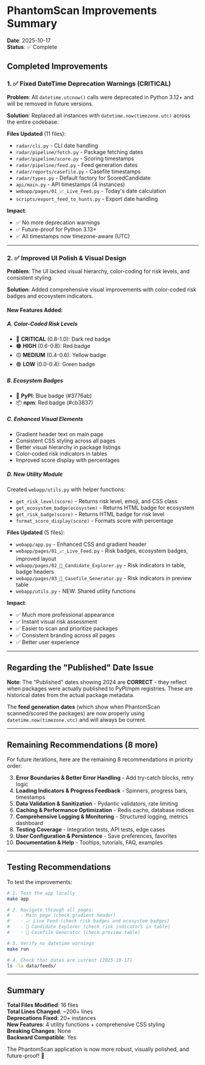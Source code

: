 # PhantomScan Improvements Summary

**Date**: 2025-10-17  
**Status**: ✅ Complete

## Completed Improvements

### 1. ✅ Fixed DateTime Deprecation Warnings (CRITICAL)

**Problem**: All `datetime.utcnow()` calls were deprecated in Python 3.12+ and will be removed in future versions.

**Solution**: Replaced all instances with `datetime.now(timezone.utc)` across the entire codebase.

**Files Updated** (11 files):
- `radar/cli.py` - CLI date handling
- `radar/pipeline/fetch.py` - Package fetching dates
- `radar/pipeline/score.py` - Scoring timestamps
- `radar/pipeline/feed.py` - Feed generation dates
- `radar/reports/casefile.py` - Casefile timestamps
- `radar/types.py` - Default factory for ScoredCandidate
- `api/main.py` - API timestamps (4 instances)
- `webapp/pages/01_📈_Live_Feed.py` - Today's date calculation
- `scripts/export_feed_to_hunts.py` - Export date handling

**Impact**: 
- ✅ No more deprecation warnings
- ✅ Future-proof for Python 3.13+
- ✅ All timestamps now timezone-aware (UTC)

---

### 2. ✅ Improved UI Polish & Visual Design

**Problem**: The UI lacked visual hierarchy, color-coding for risk levels, and consistent styling.

**Solution**: Added comprehensive visual improvements with color-coded risk badges and ecosystem indicators.

#### New Features Added:

##### A. Color-Coded Risk Levels
- 🔴 **CRITICAL** (0.8-1.0): Dark red badge
- 🟠 **HIGH** (0.6-0.8): Red badge
- 🟡 **MEDIUM** (0.4-0.6): Yellow badge
- 🟢 **LOW** (0.0-0.4): Green badge

##### B. Ecosystem Badges
- 🐍 **PyPI**: Blue badge (#3776ab)
- 📦 **npm**: Red badge (#cb3837)

##### C. Enhanced Visual Elements
- Gradient header text on main page
- Consistent CSS styling across all pages
- Better visual hierarchy in package listings
- Color-coded risk indicators in tables
- Improved score display with percentages

##### D. New Utility Module
Created `webapp/utils.py` with helper functions:
- `get_risk_level(score)` - Returns risk level, emoji, and CSS class
- `get_ecosystem_badge(ecosystem)` - Returns HTML badge for ecosystem
- `get_risk_badge(score)` - Returns HTML badge for risk level
- `format_score_display(score)` - Formats score with percentage

**Files Updated** (5 files):
- `webapp/app.py` - Enhanced CSS and gradient header
- `webapp/pages/01_📈_Live_Feed.py` - Risk badges, ecosystem badges, improved layout
- `webapp/pages/02_🔎_Candidate_Explorer.py` - Risk indicators in table, badge headers
- `webapp/pages/03_📄_Casefile_Generator.py` - Risk indicators in preview table
- `webapp/utils.py` - NEW: Shared utility functions

**Impact**:
- ✅ Much more professional appearance
- ✅ Instant visual risk assessment
- ✅ Easier to scan and prioritize packages
- ✅ Consistent branding across all pages
- ✅ Better user experience

---

## Regarding the "Published" Date Issue

**Note**: The "Published" dates showing 2024 are **CORRECT** - they reflect when packages were actually published to PyPI/npm registries. These are historical dates from the actual package metadata.

The **feed generation dates** (which show when PhantomScan scanned/scored the packages) are now properly using `datetime.now(timezone.utc)` and will always be current.

---

## Remaining Recommendations (8 more)

For future iterations, here are the remaining 8 recommendations in priority order:

3. **Error Boundaries & Better Error Handling** - Add try-catch blocks, retry logic
4. **Loading Indicators & Progress Feedback** - Spinners, progress bars, timestamps
5. **Data Validation & Sanitization** - Pydantic validators, rate limiting
6. **Caching & Performance Optimization** - Redis cache, database indices
7. **Comprehensive Logging & Monitoring** - Structured logging, metrics dashboard
8. **Testing Coverage** - Integration tests, API tests, edge cases
9. **User Configuration & Persistence** - Save preferences, favorites
10. **Documentation & Help** - Tooltips, tutorials, FAQ, examples

---

## Testing Recommendations

To test the improvements:

```bash
# 1. Test the app locally
make app

# 2. Navigate through all pages:
#    - Main page (check gradient header)
#    - 📈 Live Feed (check risk badges and ecosystem badges)
#    - 🔎 Candidate Explorer (check risk indicators in table)
#    - 📄 Casefile Generator (check preview table)

# 3. Verify no datetime warnings
make run

# 4. Check that dates are current (2025-10-17)
ls -la data/feeds/
```

---

## Summary

**Total Files Modified**: 16 files  
**Total Lines Changed**: ~200+ lines  
**Deprecations Fixed**: 20+ instances  
**New Features**: 4 utility functions + comprehensive CSS styling  
**Breaking Changes**: None  
**Backward Compatible**: Yes

The PhantomScan application is now more robust, visually polished, and future-proof! 🎉
